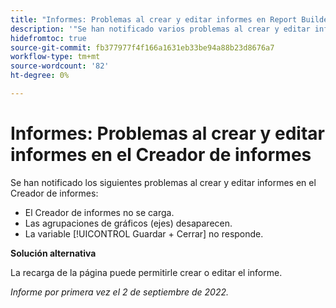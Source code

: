 ```yaml
---
title: "Informes: Problemas al crear y editar informes en Report Builder"
description: '"Se han notificado varios problemas al crear y editar informes en el Creador de informes".'
hidefromtoc: true
source-git-commit: fb377977f4f166a1631eb33be94a88b23d8676a7
workflow-type: tm+mt
source-wordcount: '82'
ht-degree: 0%

---
```



# Informes: Problemas al crear y editar informes en el Creador de informes

Se han notificado los siguientes problemas al crear y editar informes en el Creador de informes:

* El Creador de informes no se carga.
* Las agrupaciones de gráficos (ejes) desaparecen.
* La variable [!UICONTROL Guardar + Cerrar] no responde.

**Solución alternativa**

La recarga de la página puede permitirle crear o editar el informe.

_Informe por primera vez el 2 de septiembre de 2022._

